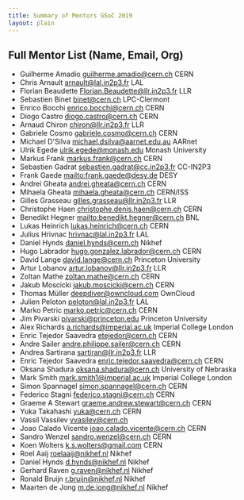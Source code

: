 ```yaml
---
title: Summary of Mentors GSoC 2019
layout: plain
---
```


## Full Mentor List (Name, Email, Org)

* Guilherme Amadio [guilherme.amadio@cern.ch](mailto:guilherme.amadio@cern.ch) CERN
* Chris Arnault [arnault@lal.in2p3.fr](mailto:arnault@lal.in2p3.fr) LAL
* Florian Beaudette [Florian.Beaudette@llr.in2p3.fr](mailto:Florian.Beaudette@llr.in2p3.fr) LLR
* Sebastien Binet [binet@cern.ch](mailto:binet@cern.ch) LPC-Clermont
* Enrico Bocchi [enrico.bocchi@cern.ch](mailto:enrico.bocchi@cern.ch) CERN
* Diogo Castro [diogo.castro@cern.ch](mailto:diogo.castro@cern.ch) CERN
* Arnaud Chiron [chiron@llr.in2p3.fr](mailto:chiron@llr.in2p3.fr) LLR
* Gabriele Cosmo [gabriele.cosmo@cern.ch](mailto:gabriele.cosmo@cern.ch) CERN
* Michael D'Silva [michael.dsilva@aarnet.edu.au](mailto:michael.dsilva@aarnet.edu.au) AARnet
* Ulrik Egede [ulrik.egede@monash.edu](mailto:ulrik.egede@monash.edu) Monash University
* Markus Frank [markus.frank@cern.ch](mailto:markus.frank@cern.ch) CERN
* Sebastien Gadrat [sebastien.gadrat@cc.in2p3.fr](mailto:sebastien.gadrat@cc.in2p3.fr) CC-IN2P3
* Frank Gaede <mailto:frank.gaede@desy.de> DESY
* Andrei Gheata [andrei.gheata@cern.ch](mailto:andrei.gheata@cern.ch) CERN
* Mihaela Gheata [mihaela.gheata@cern.ch](mailto:mihaela.gheata@cern.ch) CERN/ISS
* Gilles Grasseau [gilles.grasseau@llr.in2p3.fr](mailto:gilles.grasseau@llr.in2p3.fr) LLR
* Christophe Haen [christophe.denis.haen@cern.ch](mailto:christophe.denis.haen@cern.ch) CERN
* Benedikt Hegner <mailto:benedikt.hegner@cern.ch> BNL
* Lukas Heinrich [lukas.heinrich@cern.ch](mailto:lukas.heinrich@cern.ch) CERN
* Julius Hrivnac [hrivnac@lal.in2p3.fr](mailto:hrivnac@lal.in2p3.fr) LAL
* Daniel Hynds [daniel.hynds@cern.ch](mailto:daniel.hynds@cern.ch) Nikhef
* Hugo Labrador [hugo.gonzalez.labrador@cern.ch](mailto:hugo.gonzalez.labrador@cern.ch) CERN
* David Lange [david.lange@cern.ch](mailto:david.lange@cern.ch) Princeton University
* Artur Lobanov [artur.lobanov@llr.in2p3.fr](mailto:artur.lobanov@llr.in2p3.fr) LLR
* Zoltan Mathe [zoltan.mathe@cern.ch](mailto:zoltan.mathe@cern.ch) CERN
* Jakub Moscicki [jakub.moscicki@cern.ch](mailto:jakub.moscicki@cern.ch) CERN
* Thomas Müller [deepdiver@owncloud.com](mailto:deepdiver@owncloud.com) OwnCloud
* Julien Peloton [peloton@lal.in2p3.fr](mailto:peloton@lal.in2p3.fr) LAL
* Marko Petric [marko.petric@cern.ch](mailto:marko.petric@cern.ch) CERN
* Jim Pivarski [pivarski@princeton.edu](mailto:pivarski@princeton.edu) Princeton University
* Alex Richards [a.richards@imperial.ac.uk](mailto:a.richards@imperial.ac.uk) Imperial College London
* Enric Tejedor Saavedra [etejedor@cern.ch](mailto:etejedor@cern.ch) CERN
* Andre Sailer [andre.philippe.sailer@cern.ch](mailto:andre.philippe.sailer@cern.ch) CERN
* Andrea Sartirana [sartiran@llr.in2p3.fr](mailto:sartiran@llr.in2p3.fr) LLR
* Enric Tejedor Saavedra [enric.tejedor.saavedra@cern.ch](mailto:enric.tejedor.saavedra@cern.ch) CERN
* Oksana Shadura [oksana.shadura@cern.ch](mailto:oksana.shadura@cern.ch) University of Nebraska
* Mark Smith [mark.smith1@imperial.ac.uk](mailto:mark.smith1@imperial.ac.uk) Imperial College London
* Simon Spannagel [simon.spannagel@cern.ch](mailto:simon.spannagel@cern.ch) CERN
* Federico Stagni [federico.stagni@cern.ch](mailto:federico.stagni@cern.ch) CERN
* Graeme A Stewart <graeme.andrew.stewart@cern.ch> CERN
* Yuka Takahashi [yuka@cern.ch](mailto:yuka@cern.ch) CERN
* Vassil Vassilev [vvasilev@cern.ch](mailto:vvasilev@cern.ch)
* Joao Calado Vicente [joao.calado.vicente@cern.ch](mailto:joao.calado.vicente@cern.ch) CERN
* Sandro Wenzel [sandro.wenzel@cern.ch](mailto:sandro.wenzel@cern.ch) CERN
* Koen Wolters [k.s.wolters@gmail.com](mailto:k.s.wolters@gmail.com) CERN
* Roel Aaij [roelaaij@nikhef.nl](mailto:roelaaij@nikhef.nl) Nikhef
* Daniel Hynds [d.hynds@nikhef.nl](mailto:d.hynds@nikhef.nl) Nikhef
* Gerhard Raven [g.raven@nikhef.nl](mailto:g.raven@nikhef.nl) Nikhef
* Ronald Bruijn [r.bruijn@nikhef.nl](mailto:r.bruijn@nikhef.nl) Nikhef
* Maarten de Jong [m.de.jong@nikhef.nl](mailto:m.de.jong@nikhef.nl) Nikhef
